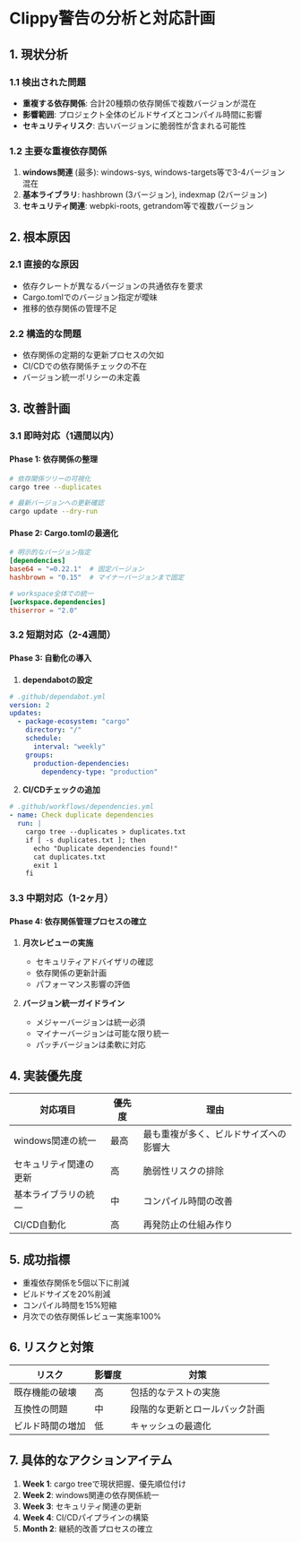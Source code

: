 # Clippy警告の分析と対応計画

## 1. 現状分析

### 1.1 検出された問題
- **重複する依存関係**: 合計20種類の依存関係で複数バージョンが混在
- **影響範囲**: プロジェクト全体のビルドサイズとコンパイル時間に影響
- **セキュリティリスク**: 古いバージョンに脆弱性が含まれる可能性

### 1.2 主要な重複依存関係
1. **windows関連** (最多): windows-sys, windows-targets等で3-4バージョン混在
2. **基本ライブラリ**: hashbrown (3バージョン), indexmap (2バージョン)
3. **セキュリティ関連**: webpki-roots, getrandom等で複数バージョン

## 2. 根本原因

### 2.1 直接的な原因
- 依存クレートが異なるバージョンの共通依存を要求
- Cargo.tomlでのバージョン指定が曖昧
- 推移的依存関係の管理不足

### 2.2 構造的な問題
- 依存関係の定期的な更新プロセスの欠如
- CI/CDでの依存関係チェックの不在
- バージョン統一ポリシーの未定義

## 3. 改善計画

### 3.1 即時対応（1週間以内）

#### Phase 1: 依存関係の整理
```bash
# 依存関係ツリーの可視化
cargo tree --duplicates

# 最新バージョンへの更新確認
cargo update --dry-run
```

#### Phase 2: Cargo.tomlの最適化
```toml
# 明示的なバージョン指定
[dependencies]
base64 = "=0.22.1"  # 固定バージョン
hashbrown = "0.15"  # マイナーバージョンまで固定

# workspace全体での統一
[workspace.dependencies]
thiserror = "2.0"
```

### 3.2 短期対応（2-4週間）

#### Phase 3: 自動化の導入
1. **dependabotの設定**
```yaml
# .github/dependabot.yml
version: 2
updates:
  - package-ecosystem: "cargo"
    directory: "/"
    schedule:
      interval: "weekly"
    groups:
      production-dependencies:
        dependency-type: "production"
```

2. **CI/CDチェックの追加**
```yaml
# .github/workflows/dependencies.yml
- name: Check duplicate dependencies
  run: |
    cargo tree --duplicates > duplicates.txt
    if [ -s duplicates.txt ]; then
      echo "Duplicate dependencies found!"
      cat duplicates.txt
      exit 1
    fi
```

### 3.3 中期対応（1-2ヶ月）

#### Phase 4: 依存関係管理プロセスの確立
1. **月次レビューの実施**
   - セキュリティアドバイザリの確認
   - 依存関係の更新計画
   - パフォーマンス影響の評価

2. **バージョン統一ガイドライン**
   - メジャーバージョンは統一必須
   - マイナーバージョンは可能な限り統一
   - パッチバージョンは柔軟に対応

## 4. 実装優先度

| 対応項目 | 優先度 | 理由 |
|---------|--------|------|
| windows関連の統一 | 最高 | 最も重複が多く、ビルドサイズへの影響大 |
| セキュリティ関連の更新 | 高 | 脆弱性リスクの排除 |
| 基本ライブラリの統一 | 中 | コンパイル時間の改善 |
| CI/CD自動化 | 高 | 再発防止の仕組み作り |

## 5. 成功指標

- 重複依存関係を5個以下に削減
- ビルドサイズを20%削減
- コンパイル時間を15%短縮
- 月次での依存関係レビュー実施率100%

## 6. リスクと対策

| リスク | 影響度 | 対策 |
|--------|--------|------|
| 既存機能の破壊 | 高 | 包括的なテストの実施 |
| 互換性の問題 | 中 | 段階的な更新とロールバック計画 |
| ビルド時間の増加 | 低 | キャッシュの最適化 |

## 7. 具体的なアクションアイテム

1. **Week 1**: cargo treeで現状把握、優先順位付け
2. **Week 2**: windows関連の依存関係統一
3. **Week 3**: セキュリティ関連の更新
4. **Week 4**: CI/CDパイプラインの構築
5. **Month 2**: 継続的改善プロセスの確立